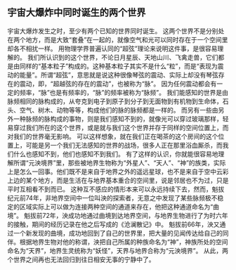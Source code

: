 ## 宇宙大爆炸中同时诞生的两个世界

   宇宙大爆炸发生之时，至少有两个已知的世界同时诞生。
   这两个世界不是分别处在两个地方，而是大致“套叠”在一起的，就像空气和光可以同时存在于一个空间里却各不相扰一样。
   用物理学界普遍认同的“超弦”理论来说明这件事，是很容易理解的。
   我们所认识到的这个世界，不论日月星辰、天地山川、飞禽走兽，它们都是由同样的“基本粒子”构成的。这种基本粒子其实不是什么“粒”，而是“表现为震动的能量”。所谓“超弦”，意思就是说这种很像琴弦的震动、实际上却没有琴弦存在的震动，即，“超越弦的存在的震动”，也被称为“脉”。
   因为任何震动都会有一定的频率，“脉”也是有频率的，“脉”的频率被称为“脉频”。
   我们能感知的世界是由脉频相同的脉构成的，从夸克到电子到原子到分子到无面物到有机物到生命体，石头、空气、树木、动物等等，构成他们的脉的脉频都是一样的。
   而另有一些由另外一种脉频的脉构成的事物，则是我们感知不到的，就像光可以穿过玻璃那样，轻易穿过我们所在的这个世界，或是就与我们这个世界并存于同样的空间位置上，而对我们的世界毫无影响。
   可以这样想象，就在我们正在喝茶的这个房间的这个位置上，可能是另一个我们无法感知的世界的战场，很多人正在那里浴血厮杀，而我们什么也感知不到，他们也感知不到我们。
   有了这样的认识，你就能很容易地理解所谓“元泱境界”里，那些被地界生物称为“外星人”、“天人”、“神”的族类，实际上是怎么一回事。他们既不是来自于地界之外的遥远星球，也不是来自于空中云彩上边的某个地方，而是生活在与地界基本重合的空间里，说是邻居也不为过，只是平时互相看不到而已。
   这种互不感应的情形本来可以永远持续下去，然而，魁拔纪元前74年，非地界空间中一位叫泱的探索者，无意之中发现了某些脉频极不稳定的区域实际上可以做为连接两种空间的通道来存在，他把这种通道命名为“曲境”。
   魁拔前72年，泱成功地通过曲境到达地界空间，与地界生物进行了为时六年的接触，期间的经历记录在他之后写成的《沧澜散记》中。
   魁拔前66年，泱又通过一个新发现的曲境，成功地回到了自己的世界里，把大量的见闻传达给自己的同伴。根据地界生物对他的称谓，泱把自己所属的种族命名为“神”，神族所处的空间命名为“天界”，地界生灵统称为“妖怪”，天界与地界合称为“元泱境界”。
   从此，两个世界之间再也无法回归到往日相安无事的宁静中了。